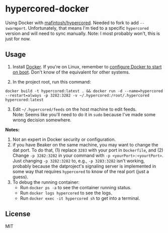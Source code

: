 # hypercored-docker

Using Docker with [mafintosh/hypercored](https://github.com/mafintosh/hypercored). Needed to fork to add `--swarmport`. Unfortunately, that means I'm tied to a specific `hypercored` version and will need to sync manually. Note: I most probably won't, this is just for now.

## Usage

1. Install [Docker](http://docker.com/). If you're on Linux, remember to [configure Docker to start on boot](https://docs.docker.com/install/linux/linux-postinstall/). Don't know of the equivalent for other systems.

2. In the project root, run this command:

```
docker build -t hypercored:latest . && docker run -d --name=hypercored --restart=always -p 3282:3282 -v ~/.hypercored:/root/.hypercored hypercored:latest
```

3. Edit `~/.hypercored/feeds` on the host machine to edit feeds.  
Note: Seems like you'll need to do it in `sudo` because I've made some wrong decision somewhere.

**Notes:**  
1. Not an expert in Docker security or configuration.  
2. if you have Beaker on the same machine, you may want to change the dat port. To do that, (1) replace `3283` with your port in `Dockerfile`, and (2) Change `-p 3282:3282` in your command with `-p <yourPort>:<yourtPort>`.  
Just changing `-p 3282:3282` to, e.g., `-p 3283:3282` isn't working, probably because the datproject's signaling server is implemented in some way that requires `hypercored` to know of the real port (just a guess).  
3. To debug the running container:
   - Run `docker ps -a` to see the container running status.  
   - Run `docker logs hypercored` to see the logs.
   - Run `docker exec -it hypercored sh` to get into a terminal.

## License

MIT
